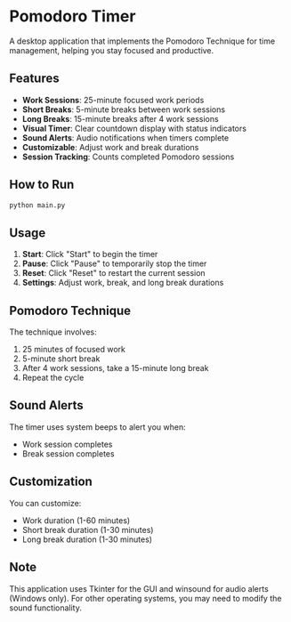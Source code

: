 # Pomodoro Timer

A desktop application that implements the Pomodoro Technique for time management, helping you stay focused and productive.

## Features
- **Work Sessions**: 25-minute focused work periods
- **Short Breaks**: 5-minute breaks between work sessions
- **Long Breaks**: 15-minute breaks after 4 work sessions
- **Visual Timer**: Clear countdown display with status indicators
- **Sound Alerts**: Audio notifications when timers complete
- **Customizable**: Adjust work and break durations
- **Session Tracking**: Counts completed Pomodoro sessions

## How to Run
```bash
python main.py
```

## Usage
1. **Start**: Click "Start" to begin the timer
2. **Pause**: Click "Pause" to temporarily stop the timer
3. **Reset**: Click "Reset" to restart the current session
4. **Settings**: Adjust work, break, and long break durations

## Pomodoro Technique
The technique involves:
1. 25 minutes of focused work
2. 5-minute short break
3. After 4 work sessions, take a 15-minute long break
4. Repeat the cycle

## Sound Alerts
The timer uses system beeps to alert you when:
- Work session completes
- Break session completes

## Customization
You can customize:
- Work duration (1-60 minutes)
- Short break duration (1-30 minutes)
- Long break duration (1-30 minutes)

## Note
This application uses Tkinter for the GUI and winsound for audio alerts (Windows only). For other operating systems, you may need to modify the sound functionality.
